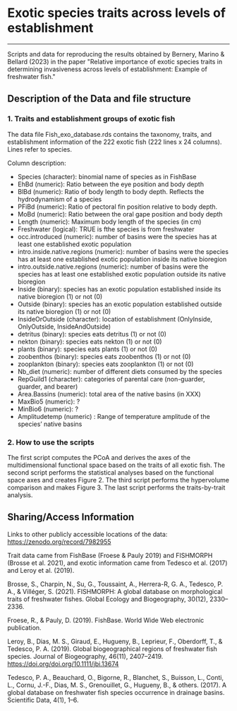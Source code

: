 # Exotic species traits across levels of establishment
---

Scripts and data for reproducing the results obtained by Bernery, Marino & Bellard (2023) in the paper "Relative importance of exotic species traits in determining invasiveness across levels of establishment: Example of freshwater fish."

## Description of the Data and file structure

### 1. Traits and establishment groups of exotic fish

The data file Fish_exo_database.rds contains the taxonomy, traits, and establishment information of the 222 exotic fish (222 lines x 24 columns).
Lines refer to species.

Column description:
- Species (character): binomial name of species as in FishBase
- EhBd (numeric): Ratio between the eye position and body depth
- BlBd (numeric): Ratio of body length to body depth. Reflects the hydrodynamism of a species                 
- PFiBd (numeric): Ratio of pectoral fin position relative to body depth.
- MoBd (numeric): Ratio between the oral gape position and body depth
- Length (numeric): Maximum body length of the species (in cm)
- Freshwater (logical): TRUE is fthe species is from freshwater
- occ.introduced (numeric): number of basins were the species has at least one established exotic population
- intro.inside.native.regions (numeric): number of basins were the species has at least one established exotic population inside its native bioregion
- intro.outside.native.regions (numeric): number of basins were the species has at least one established exotic population outside its native bioregion
- Inside (binary): species has an exotic population established inside its native bioregion (1) or not (0)
- Outside (binary): species has an exotic population established outside its native bioregion (1) or not (0)
- InsideOrOutside (character): location of establishment (OnlyInside, OnlyOutside, InsideAndOutside)
- detritus (binary): species eats detritus (1) or not (0)
- nekton (binary): species eats nekton (1) or not (0)
- plants (binary): species eats plants (1) or not (0)
- zoobenthos (binary): species eats zoobenthos (1) or not (0)
- zooplankton (binary): species eats zooplankton (1) or not (0)
- Nb_diet (numeric): number of different diets consumed by the species
- RepGuild1 (character): categories of parental care (non-guarder, guarder, and bearer)
- Area.Bassins (numeric): total area of the native basins (in XXX)
- MaxBio5 (numeric): ?
- MinBio6 (numeric): ?
- Amplitudetemp (numeric) : Range of temperature amplitude of the species’ native basins


### 2. How to use the scripts

The first script computes the PCoA and derives the axes of the multidimensional functional space based on the traits of all exotic fish. The second script performs the statistical analyses based on the functional space axes and creates Figure 2. The third script performs the hypervolume comparison and makes Figure 3. The last script performs the traits-by-trait analysis.

## Sharing/Access Information

Links to other publicly accessible locations of the data: https://zenodo.org/record/7982955

Trait data came from FishBase (Froese & Pauly 2019) and FISHMORPH (Brosse et al. 2021), and exotic information came from Tedesco et al. (2017) and Leroy et al. (2019). 

Brosse, S., Charpin, N., Su, G., Toussaint, A., Herrera-R, G. A., Tedesco, P. A., & Villéger, S. (2021). FISHMORPH: A global database on morphological traits of freshwater fishes. Global Ecology and Biogeography, 30(12), 2330–2336. 

Froese, R., & Pauly, D. (2019). FishBase. World Wide Web electronic publication.

Leroy, B., Dias, M. S., Giraud, E., Hugueny, B., Leprieur, F., Oberdorff, T., & Tedesco, P. A. (2019). Global biogeographical regions of freshwater fish species. Journal of Biogeography, 46(11), 2407–2419. https://doi.org/doi.org/10.1111/jbi.13674

Tedesco, P. A., Beauchard, O., Bigorne, R., Blanchet, S., Buisson, L., Conti, L., Cornu, J.-F., Dias, M. S., Grenouillet, G., Hugueny, B., & others. (2017). A global database on freshwater fish species occurrence in drainage basins. Scientific Data, 4(1), 1–6.

